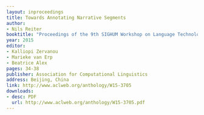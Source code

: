 ```yaml
---
layout: inproceedings
title: Towards Annotating Narrative Segments
author:
- Nils Reiter
booktitle: "Proceedings of the 9th SIGHUM Workshop on Language Technology for Cultural Heritage, Social Sciences, and Humanities (LaTeCH)"
year: 2015
editor:
- Kalliopi Zervanou
- Marieke van Erp
- Beatrice Alex
pages: 34-38
publisher: Association for Computational Linguistics
address: Beijing, China
link: http://www.aclweb.org/anthology/W15-3705
downloads:
- desc: PDF
  url: http://www.aclweb.org/anthology/W15-3705.pdf
---
```

